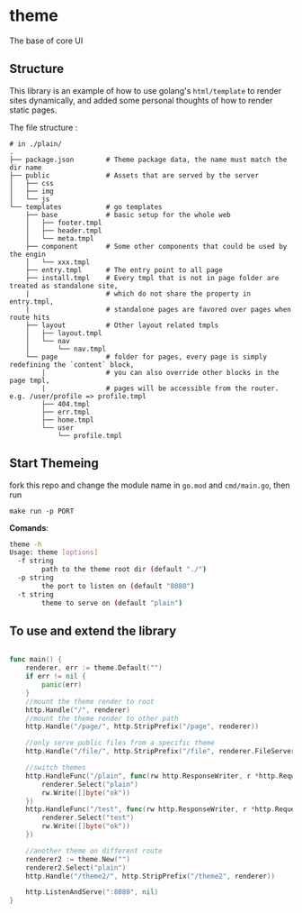 # theme

The base of core UI

## Structure

This library is an example of how to use golang's `html/template` to render sites dynamically, 
and added some personal thoughts of how to render static pages.

The file structure :

```shell
# in ./plain/
.
├── package.json        # Theme package data, the name must match the dir name
├── public              # Assets that are served by the server
│   ├── css
│   ├── img
│   └── js
└── templates           # go templates
    ├── base            # basic setup for the whole web
    │   ├── footer.tmpl
    │   ├── header.tmpl
    │   └── meta.tmpl
    ├── component       # Some other components that could be used by the engin
    │   └── xxx.tmpl
    ├── entry.tmpl      # The entry point to all page
    ├── install.tmpl    # Every tmpl that is not in page folder are treated as standalone site,
    |                   # which do not share the property in entry.tmpl,
    |                   # standalone pages are favored over pages when route hits
    ├── layout          # Other layout related tmpls
    │   ├── layout.tmpl
    │   └── nav
    │       └── nav.tmpl
    └── page            # folder for pages, every page is simply redefining the `content` block,
        |               # you can also override other blocks in the page tmpl,
        |               # pages will be accessible from the router. e.g. /user/profile => profile.tmpl
        ├── 404.tmpl
        ├── err.tmpl
        ├── home.tmpl
        └── user
            └── profile.tmpl
```

## Start Themeing

fork this repo and change the module name in `go.mod` and `cmd/main.go`, then run

```shell
make run -p PORT
```

**Comands**:

```sh
theme -h
Usage: theme [options]
  -f string
        path to the theme root dir (default "./")
  -p string
        the port to listen on (default "8080")
  -t string
        theme to serve on (default "plain")
```

## To use and extend the library

```go

func main() {
	renderer, err := theme.Default("")
	if err != nil {
		panic(err)
	}
	//mount the theme render to root
	http.Handle("/", renderer)
	//mount the theme render to other path
	http.Handle("/page/", http.StripPrefix("/page", renderer))

	//only serve public files from a specific theme
	http.Handle("/file/", http.StripPrefix("/file", renderer.FileServer))

	//switch themes
	http.HandleFunc("/plain", func(rw http.ResponseWriter, r *http.Request) {
		renderer.Select("plain")
		rw.Write([]byte("ok"))
	})
	http.HandleFunc("/test", func(rw http.ResponseWriter, r *http.Request) {
		renderer.Select("test")
		rw.Write([]byte("ok"))
	})

	//another theme on different route
	renderer2 := theme.New("")
	renderer2.Select("plain")
	http.Handle("/theme2/", http.StripPrefix("/theme2", renderer))

	http.ListenAndServe(":8080", nil)
}

```